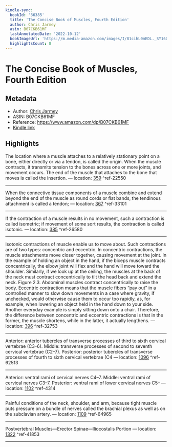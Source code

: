 ```yaml
---
kindle-sync:
  bookId: '36385'
  title: 'The Concise Book of Muscles, Fourth Edition'
  author: Chris Jarmey
  asin: B07CKB61MF
  lastAnnotatedDate: '2022-10-12'
  bookImageUrl: 'https://m.media-amazon.com/images/I/81cihL0mEDL._SY160.jpg'
  highlightsCount: 8
---
```

# The Concise Book of Muscles, Fourth Edition
## Metadata
* Author: [Chris Jarmey](https://www.amazon.comundefined)
* ASIN: B07CKB61MF
* Reference: https://www.amazon.com/dp/B07CKB61MF
* [Kindle link](kindle://book?action=open&asin=B07CKB61MF)

## Highlights
The location where a muscle attaches to a relatively stationary point on a bone, either directly or via a tendon, is called the origin. When the muscle contracts, it transmits tension to the bones across one or more joints, and movement occurs. The end of the muscle that attaches to the bone that moves is called the insertion. — location: [359](kindle://book?action=open&asin=B07CKB61MF&location=359) ^ref-22550

---
When the connective tissue components of a muscle combine and extend beyond the end of the muscle as round cords or flat bands, the tendinous attachment is called a tendon; — location: [367](kindle://book?action=open&asin=B07CKB61MF&location=367) ^ref-33101

---
If the contraction of a muscle results in no movement, such a contraction is called isometric; if movement of some sort results, the contraction is called isotonic. — location: [385](kindle://book?action=open&asin=B07CKB61MF&location=385) ^ref-26580

---
Isotonic contractions of muscle enable us to move about. Such contractions are of two types: concentric and eccentric. In concentric contractions, the muscle attachments move closer together, causing movement at the joint. In the example of holding an object in the hand, if the biceps muscle contracts concentrically, the elbow joint will flex and the hand will move toward the shoulder. Similarly, if we look up at the ceiling, the muscles at the back of the neck must contract concentrically to tilt the head back and extend the neck. Figure 2.3. Abdominal muscles contract concentrically to raise the body. Eccentric contraction means that the muscle fibers “pay out” in a controlled manner to slow down movements in a case where gravity, if unchecked, would otherwise cause them to occur too rapidly, as, for example, when lowering an object held in the hand down to your side. Another everyday example is simply sitting down onto a chair. Therefore, the difference between concentric and eccentric contractions is that in the former, the muscle shortens, while in the latter, it actually lengthens. — location: [396](kindle://book?action=open&asin=B07CKB61MF&location=396) ^ref-32753

---
Anterior: anterior tubercles of transverse processes of third to sixth cervical vertebrae (C3–6). Middle: transverse processes of second to seventh cervical vertebrae (C2–7). Posterior: posterior tubercles of transverse processes of fourth to sixth cervical vertebrae (C4 — location: [1096](kindle://book?action=open&asin=B07CKB61MF&location=1096) ^ref-62513

---
Anterior: ventral rami of cervical nerves C4–7. Middle: ventral rami of cervical nerves C3–7. Posterior: ventral rami of lower cervical nerves C5– — location: [1102](kindle://book?action=open&asin=B07CKB61MF&location=1102) ^ref-4314

---
Painful conditions of the neck, shoulder, and arm, because tight muscle puts pressure on a bundle of nerves called the brachial plexus as well as on the subclavian artery. — location: [1109](kindle://book?action=open&asin=B07CKB61MF&location=1109) ^ref-64965

---
Postvertebral Muscles—Erector Spinae—Iliocostalis Portion — location: [1322](kindle://book?action=open&asin=B07CKB61MF&location=1322) ^ref-41853

---
